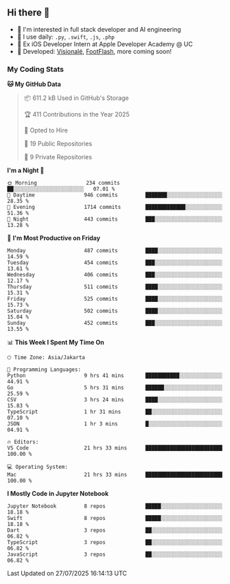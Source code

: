 ## Hi there 👋

- 🤖 I'm interested in full stack developer and AI engineering
- 🌱 I use daily: `.py`, `.swift`, `.js`, `.php`
- 🍎 Ex iOS Developer Intern at Apple Developer Academy @ UC
- 🔨 Developed: [Visionalé](https://apps.apple.com/id/app/visional%C3%A9/id6737191146), [FootFlash](https://apps.apple.com/id/app/footflash/id6550905078), more coming soon!

### My Coding Stats

<!--START_SECTION:waka-->
**🐱 My GitHub Data** 

> 📦 611.2 kB Used in GitHub's Storage 
 > 
> 🏆 411 Contributions in the Year 2025
 > 
> 💼 Opted to Hire
 > 
> 📜 19 Public Repositories 
 > 
> 🔑 9 Private Repositories 
 > 
**I'm a Night 🦉** 

```text
🌞 Morning                234 commits         ██░░░░░░░░░░░░░░░░░░░░░░░   07.01 % 
🌆 Daytime                946 commits         ███████░░░░░░░░░░░░░░░░░░   28.35 % 
🌃 Evening                1714 commits        █████████████░░░░░░░░░░░░   51.36 % 
🌙 Night                  443 commits         ███░░░░░░░░░░░░░░░░░░░░░░   13.28 % 
```
📅 **I'm Most Productive on Friday** 

```text
Monday                   487 commits         ████░░░░░░░░░░░░░░░░░░░░░   14.59 % 
Tuesday                  454 commits         ███░░░░░░░░░░░░░░░░░░░░░░   13.61 % 
Wednesday                406 commits         ███░░░░░░░░░░░░░░░░░░░░░░   12.17 % 
Thursday                 511 commits         ████░░░░░░░░░░░░░░░░░░░░░   15.31 % 
Friday                   525 commits         ████░░░░░░░░░░░░░░░░░░░░░   15.73 % 
Saturday                 502 commits         ████░░░░░░░░░░░░░░░░░░░░░   15.04 % 
Sunday                   452 commits         ███░░░░░░░░░░░░░░░░░░░░░░   13.55 % 
```


📊 **This Week I Spent My Time On** 

```text
🕑︎ Time Zone: Asia/Jakarta

💬 Programming Languages: 
Python                   9 hrs 41 mins       ███████████░░░░░░░░░░░░░░   44.91 % 
Go                       5 hrs 31 mins       ██████░░░░░░░░░░░░░░░░░░░   25.59 % 
CSV                      3 hrs 24 mins       ████░░░░░░░░░░░░░░░░░░░░░   15.83 % 
TypeScript               1 hr 31 mins        ██░░░░░░░░░░░░░░░░░░░░░░░   07.10 % 
JSON                     1 hr 3 mins         █░░░░░░░░░░░░░░░░░░░░░░░░   04.91 % 

🔥 Editors: 
VS Code                  21 hrs 33 mins      █████████████████████████   100.00 % 

💻 Operating System: 
Mac                      21 hrs 33 mins      █████████████████████████   100.00 % 
```

**I Mostly Code in Jupyter Notebook** 

```text
Jupyter Notebook         8 repos             █████░░░░░░░░░░░░░░░░░░░░   18.18 % 
Swift                    8 repos             █████░░░░░░░░░░░░░░░░░░░░   18.18 % 
Dart                     3 repos             ██░░░░░░░░░░░░░░░░░░░░░░░   06.82 % 
TypeScript               3 repos             ██░░░░░░░░░░░░░░░░░░░░░░░   06.82 % 
JavaScript               3 repos             ██░░░░░░░░░░░░░░░░░░░░░░░   06.82 % 
```




 Last Updated on 27/07/2025 16:14:13 UTC
<!--END_SECTION:waka-->

<!--
**nico-samuelson/nico-samuelson** is a ✨ _special_ ✨ repository because its `README.md` (this file) appears on your GitHub profile.

Here are some ideas to get you started:

- 🔭 I’m currently working on ...
- 🌱 I’m currently learning ...
- 👯 I’m looking to collaborate on ...
- 🤔 I’m looking for help with ...
- 💬 Ask me about ...
- 📫 How to reach me: ...
- 😄 Pronouns: ...
- ⚡ Fun fact: ...
-->
